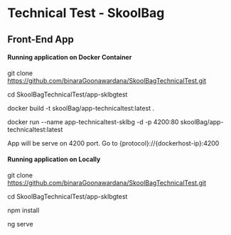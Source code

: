# Technical Test - SkoolBag

## Front-End App

#### Running application on Docker Container

git clone https://github.com/binaraGoonawardana/SkoolBagTechnicalTest.git

cd SkoolBagTechnicalTest/app-sklbgtest

docker build -t skoolBag/app-technicaltest:latest .

docker run --name app-technicaltest-sklbg -d -p 4200:80 skoolBag/app-technicaltest:latest

App will be serve on 4200 port. Go to {protocol}://{dockerhost-ip}:4200

#### Running application on Locally 

git clone https://github.com/binaraGoonawardana/SkoolBagTechnicalTest.git

cd SkoolBagTechnicalTest/app-sklbgtest

npm install

ng serve